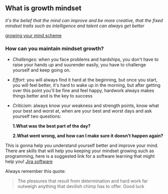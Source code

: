 ## **What is growth mindset**
*it's the belief that the mind can improve and be more creative, that the fixed mindset traits such as intelligence and talent can always get better*

[growing your mind scheme](https://i2.wp.com/atlassianblog.wpengine.com/wp-content/uploads/NewGrowthMindset2.png?resize=768%2C960&ssl=1)

### **How can you maintain mindset growth?** 
* *Challenges*: when you face problems and hardships, you don't have to raise your hands up and suurender easily, you have to challenge yourself and keep going on.
* *Effort*: you will always find it hard at the beginning, but once you start, you will feel better, it's hard to wake up in the morning, but after getting over this point you'll be fine and feel happy, hardwork always makes things better and is the key to success
* *Criticism*: always know your weakness and strength points, know what your best and worst at, when are your best and worst days and ask yourself two questions:
  
  **1.What was the best part of the day?**
  
  **2.What went wrong, and how can I make sure it doesn’t happen again?**
 
 This is gonna help you understand yourself better and improve your mind.
There are skills that will help you keeping your mindset growing such as programming, here is a suggested link for a software learning that might help you! 
 [Jira software](https://www.atlassian.com/software/jira)
 
 Always remember this quote:
 > The pleasures that result from determination and hard work far outweigh anything that devilish chimp has to offer. 
 Good luck